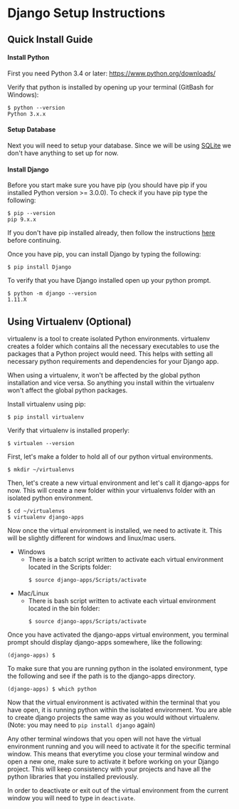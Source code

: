# Django Setup Instructions

## Quick Install Guide

#### Install Python 

First you need Python 3.4 or later: https://www.python.org/downloads/

Verify that python is installed by opening up your terminal (GitBash for Windows):

```
$ python --version
Python 3.x.x
```

#### Setup Database

Next you will need to setup your database. Since we will be using [SQLite](https://www.sqlite.org/) we don't have anything to set up for now.

#### Install Django

Before you start make sure you have pip (you should have pip if you installed Python version >= 3.0.0). To check if you have pip type the following:

```
$ pip --version
pip 9.x.x
```

If you don't have pip installed already, then follow the instructions [here](https://pip.pypa.io/en/stable/installing/) before continuing.

Once you have pip, you can install Django by typing the following:

```
$ pip install Django
```

To verify that you have Django installed open up your python prompt.

```
$ python -m django --version
1.11.X
```


## Using Virtualenv (Optional)

virtualenv is a tool to create isolated Python environments. virtualenv creates a folder which contains all the necessary executables to use the packages that a Python project would need. This helps with setting all necessary python requirements and dependencies for your Django app. 

When using a virtualenv, it won't be affected by the global python installation and vice versa. So anything you install within the virtualenv won't affect the global python packages. 

Install virtualenv using pip:

```
$ pip install virtualenv
```

Verify that virtualenv is installed properly:

```
$ virtualen --version
```

First, let's make a folder to hold all of our python virtual environments. 

```
$ mkdir ~/virtualenvs
```

Then, let's create a new virtual environment and let's call it django-apps for now. This will create a new folder within your virtualenvs folder with an isolated python environment. 

```
$ cd ~/virtualenvs
$ virtualenv django-apps
```

Now once the virtual environment is installed, we need to activate it. This will be slightly different for windows and linux/mac users.
* Windows
  * There is a batch script written to activate each virtual environment located in the Scripts folder:
    ```
    $ source django-apps/Scripts/activate
    ```
* Mac/Linux
  * There is bash script written to activate each virtual environment located in the bin folder:
    ```
    $ source django-apps/Scripts/activate
    ```

Once you have activated the django-apps virtual environment, you terminal prompt should display django-apps somewhere, like the following:

```
(django-apps) $
```

To make sure that you are running python in the isolated environment, type the following and see if the path is to the django-apps directory.

```
(django-apps) $ which python
```

Now that the virtual environment is activated within the terminal that you have open, it is running python within the isolated environment. You are able to create django projects the same way as you would without virtualenv. (Note: you may need to `pip install django` again) 

Any other terminal windows that you open will not have the virtual environment running and you will need to activate it for the specific terminal window. This means that everytime you close your terminal window and open a new one, make sure to activate it before working on your Django project. This will keep consistency with your projects and have all the python libraries that you installed previously.

In order to deactivate or exit out of the virtual environment from the current window you will need to type in `deactivate`.
